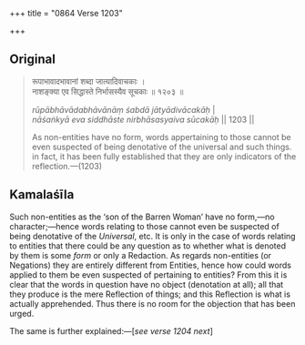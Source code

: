+++
title = "0864 Verse 1203"

+++
## Original 
>
> रूपाभावादभावानां शब्दा जात्यादिवाचकाः ।  
> नाशङ्क्या एव सिद्धास्ते निर्भासस्यैव सूचकाः ॥ १२०३ ॥ 
>
> *rūpābhāvādabhāvānāṃ śabdā jātyādivācakāḥ* \|  
> *nāśaṅkyā eva siddhāste nirbhāsasyaiva sūcakāḥ* \|\| 1203 \|\| 
>
> As non-entities have no form, words appertaining to those cannot be even suspected of being denotative of the universal and such things. in fact, it has been fully established that they are only indicators of the reflection.—(1203)



## Kamalaśīla

Such non-entities as the ‘son of the Barren Woman’ have no form,—no character;—hence words relating to those cannot even be suspected of being denotative of the *Universal*, etc. It is only in the case of words relating to entities that there could be any question as to whether what is denoted by them is some *form* or only a Redaction. As regards non-entities (or Negations) they are entirely different from Entities, hence how could words applied to them be even suspected of pertaining to entities? From this it is clear that the words in question have no object (denotation at all); all that they produce is the mere Reflection of things; and this Reflection is what is actually apprehended. Thus there is no room for the objection that has been urged.

The same is further explained:—[*see verse 1204 next*]


